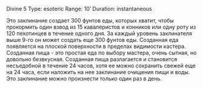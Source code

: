 Divine 5
Type: esoteric
Range: 10’
Duration: instantaneous

Это заклинание создает 300 фунтов еды, которых хватит, чтобы прокормить один взвод из 15 кавалеристов и конников или одну роту из 120 пехотинцев в течение одного дня. За каждый уровень заклинателя выше 9-го он может создать еще 300 фунтов еды. Созданная еда появляется на плоской поверхности в пределах видимости кастера. Созданная пища - это простая еда по выбору мастера, очень сытная, но довольно безвкусная. Созданная пища разлагается и становится несъедобной в течение 24 часов, хотя ее можно сохранить свежей еще на 24 часа, если наложить на нее заклинание очищения пищи и воды. Это заклинание можно произнести только один раз в день.
